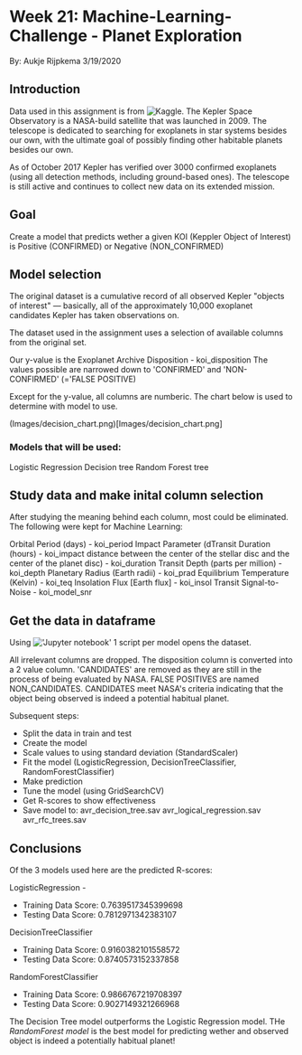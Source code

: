 # Week 21: Machine-Learning-Challenge - Planet Exploration
By: Aukje Rijpkema 3/19/2020

## Introduction

Data used in this assignment is from ![Kaggle](https://www.kaggle.com/nasa/kepler-exoplanet-search-results).
The Kepler Space Observatory is a NASA-build satellite that was launched in 2009. The telescope is dedicated to searching for exoplanets in star systems besides our own, with the ultimate goal of possibly finding other habitable planets besides our own.

As of October 2017 Kepler has verified over 3000 confirmed exoplanets (using all detection methods, including ground-based ones). The telescope is still active and continues to collect new data on its extended mission.

## Goal
Create a model that predicts wether a given KOI (Keppler Object of Interest) is Positive (CONFIRMED) or Negative (NON_CONFIRMED)

## Model selection

The original dataset is a cumulative record of all observed Kepler "objects of interest" — basically, all of the approximately 10,000 exoplanet candidates Kepler has taken observations on.

The dataset used in the assignment uses a selection of available columns from the original set. 

Our y-value is the Exoplanet Archive Disposition - koi_disposition
The values possible are narrowed down to 'CONFIRMED' and 'NON-CONFIRMED' (='FALSE POSITIVE)

Except for the y-value, all columns are numberic. The chart below is used to determine with model to use.

(Images/decision_chart.png)[Images/decision_chart.png]

### Models that will be used:

Logistic Regression
Decision tree
Random Forest tree

## Study data and make inital column selection

After studying the meaning behind each column, most could be eliminated. The following were kept for Machine Learning:

Orbital Period (days) - koi_period
Impact Parameter (dTransit Duration (hours) - koi_impact
distance between the center of the stellar disc and the center of the planet disc) - koi_duration
Transit Depth (parts per million) - koi_depth
Planetary Radius (Earth radii) - koi_prad
Equilibrium Temperature (Kelvin) - koi_teq
Insolation Flux [Earth flux] - koi_insol
Transit Signal-to-Noise - koi_model_snr

## Get the data in dataframe

Using !['Jupyter notebook']('Machine-Learning-Challenge/Scripts/') 1 script per model opens the dataset.

All irrelevant columns are dropped. The disposition column is converted into a 2 value column. 'CANDIDATES' are removed as they are still in the process of being evaluated by NASA. FALSE POSITIVES are named NON_CANDIDATES. CANDIDATES meet NASA's criteria indicating that the object being observed is indeed a potential habitual planet.

Subsequent steps:
* Split the data in train and test 
* Create the model
* Scale values to using standard deviation (StandardScaler)
* Fit the model (LogisticRegression, DecisionTreeClassifier, RandomForestClassifier)
* Make prediction
* Tune the model (using GridSearchCV)
* Get R-scores to show effectiveness
* Save model to:
avr_decision_tree.sav
avr_logical_regression.sav
avr_rfc_trees.sav

## Conclusions

Of the 3 models used here are the predicted R-scores:

LogisticRegression - 
- Training Data Score: 0.7639517345399698
- Testing Data Score: 0.7812971342383107

DecisionTreeClassifier
- Training Data Score: 0.9160382101558572
- Testing Data Score: 0.8740573152337858

RandomForestClassifier
- Training Data Score: 0.9866767219708397
- Testing Data Score: 0.9027149321266968

The Decision Tree model outperforms the Logistic Regression model.
THe *RandomForest model* is the best model for predicting wether and observed object is indeed a potentially habitual planet!